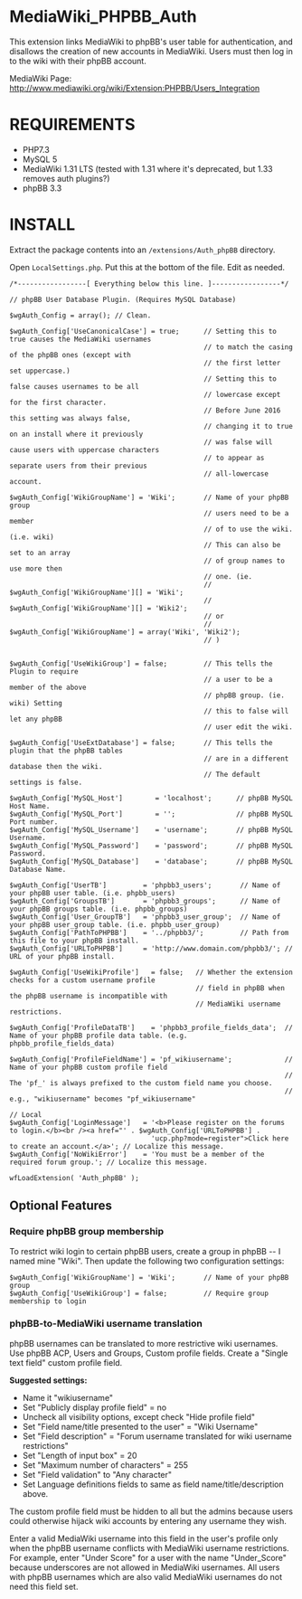 MediaWiki_PHPBB_Auth
====================

This extension links MediaWiki to phpBB's user table for authentication, and disallows the creation of new accounts in MediaWiki. Users must then log in to the wiki with their phpBB account.

MediaWiki Page: http://www.mediawiki.org/wiki/Extension:PHPBB/Users_Integration

REQUIREMENTS
=================

* PHP7.3
* MySQL 5
* MediaWiki 1.31 LTS (tested with 1.31 where it's deprecated, but 1.33 removes auth plugins?)
* phpBB 3.3

INSTALL
=================

Extract the package contents into an `/extensions/Auth_phpBB` directory.

Open `LocalSettings.php`. Put this at the bottom of the file. Edit as needed.

    /*-----------------[ Everything below this line. ]-----------------*/
    
    // phpBB User Database Plugin. (Requires MySQL Database)
    
    $wgAuth_Config = array(); // Clean.
    
    $wgAuth_Config['UseCanonicalCase'] = true;      // Setting this to true causes the MediaWiki usernames
                                                    // to match the casing of the phpBB ones (except with
                                                    // the first letter set uppercase.)
                                                    // Setting this to false causes usernames to be all
                                                    // lowercase except for the first character.
                                                    // Before June 2016 this setting was always false,
                                                    // changing it to true on an install where it previously
                                                    // was false will cause users with uppercase characters
                                                    // to appear as separate users from their previous
                                                    // all-lowercase account.
     
    $wgAuth_Config['WikiGroupName'] = 'Wiki';       // Name of your phpBB group
                                                    // users need to be a member
                                                    // of to use the wiki. (i.e. wiki)
                                                    // This can also be set to an array 
                                                    // of group names to use more then 
                                                    // one. (ie. 
                                                    // $wgAuth_Config['WikiGroupName'][] = 'Wiki';
                                                    // $wgAuth_Config['WikiGroupName'][] = 'Wiki2';
                                                    // or
                                                    // $wgAuth_Config['WikiGroupName'] = array('Wiki', 'Wiki2');
                                                    // )
    
    
    $wgAuth_Config['UseWikiGroup'] = false;         // This tells the Plugin to require
                                                    // a user to be a member of the above
                                                    // phpBB group. (ie. wiki) Setting
                                                    // this to false will let any phpBB
                                                    // user edit the wiki.
    
    $wgAuth_Config['UseExtDatabase'] = false;       // This tells the plugin that the phpBB tables
                                                    // are in a different database then the wiki.
                                                    // The default settings is false.
    
    $wgAuth_Config['MySQL_Host']        = 'localhost';      // phpBB MySQL Host Name.
    $wgAuth_Config['MySQL_Port']        = '';               // phpBB MySQL Port number.
    $wgAuth_Config['MySQL_Username']    = 'username';       // phpBB MySQL Username.
    $wgAuth_Config['MySQL_Password']    = 'password';       // phpBB MySQL Password.
    $wgAuth_Config['MySQL_Database']    = 'database';       // phpBB MySQL Database Name.
    
    $wgAuth_Config['UserTB']         = 'phpbb3_users';       // Name of your phpBB user table. (i.e. phpbb_users)
    $wgAuth_Config['GroupsTB']       = 'phpbb3_groups';      // Name of your phpBB groups table. (i.e. phpbb_groups)
    $wgAuth_Config['User_GroupTB']   = 'phpbb3_user_group';  // Name of your phpBB user_group table. (i.e. phpbb_user_group)
    $wgAuth_Config['PathToPHPBB']    = '../phpbb3/';         // Path from this file to your phpBB install.
    $wgAuth_Config['URLToPHPBB']     = 'http://www.domain.com/phpbb3/'; // URL of your phpBB install.
    
    $wgAuth_Config['UseWikiProfile']   = false;   // Whether the extension checks for a custom username profile
                                                  // field in phpBB when the phpBB username is incompatible with
                                                  // MediaWiki username restrictions.
    
    $wgAuth_Config['ProfileDataTB']    = 'phpbb3_profile_fields_data';  // Name of your phpBB profile data table. (e.g. phpbb_profile_fields_data)
    
    $wgAuth_Config['ProfileFieldName'] = 'pf_wikiusername';             // Name of your phpBB custom profile field
                                                                        // The 'pf_' is always prefixed to the custom field name you choose.
                                                                        // e.g., "wikiusername" becomes "pf_wikiusername"
    
    // Local
    $wgAuth_Config['LoginMessage']   = '<b>Please register on the forums to login.</b><br /><a href="' . $wgAuth_Config['URLToPHPBB'] .
                                       'ucp.php?mode=register">Click here to create an account.</a>'; // Localize this message.
    $wgAuth_Config['NoWikiError']    = 'You must be a member of the required forum group.'; // Localize this message.
    
    wfLoadExtension( 'Auth_phpBB' );


Optional Features
-----------------

### Require phpBB group membership

To restrict wiki login to certain phpBB users, create a group in phpBB --
I named mine "Wiki". Then update the following two configuration settings:

    $wgAuth_Config['WikiGroupName'] = 'Wiki';       // Name of your phpBB group
    $wgAuth_Config['UseWikiGroup'] = false;         // Require group membership to login

### phpBB-to-MediaWiki username translation

phpBB usernames can be translated to more restrictive wiki usernames.
Use phpBB ACP, Users and Groups, Custom profile fields.
Create a "Single text field" custom profile field.

**Suggested settings:**
* Name it "wikiusername"
* Set "Publicly display profile field" = no
* Uncheck all visibility options, except check "Hide profile field"
* Set "Field name/title presented to the user" = "Wiki Username"
* Set "Field description" = "Forum username translated for wiki username restrictions"
* Set "Length of input box" = 20
* Set "Maximum number of characters" = 255
* Set "Field validation" to "Any character"
* Set Language definitions fields to same as field name/title/description above.

The custom profile field must be hidden to all but the admins
because users could otherwise hijack wiki accounts by entering any
username they wish.

Enter a valid MediaWiki username into this field in the user's
profile only when the phpBB username conflicts with MediaWiki username restrictions.
For example, enter "Under Score" for a user with the name "Under_Score" because
underscores are not allowed in MediaWiki usernames.  All users with phpBB usernames
which are also valid MediaWiki usernames do not need this field set.

